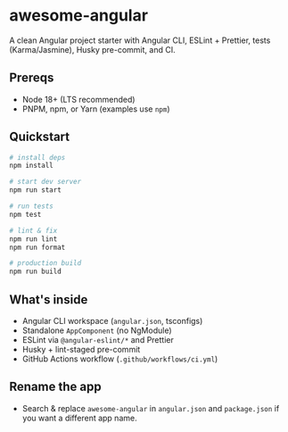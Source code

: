 # awesome-angular

A clean Angular project starter with Angular CLI, ESLint + Prettier, tests (Karma/Jasmine), Husky pre-commit, and CI.

## Prereqs
- Node 18+ (LTS recommended)
- PNPM, npm, or Yarn (examples use `npm`)

## Quickstart
```bash
# install deps
npm install

# start dev server
npm run start

# run tests
npm test

# lint & fix
npm run lint
npm run format

# production build
npm run build
```

## What's inside
- Angular CLI workspace (`angular.json`, tsconfigs)
- Standalone `AppComponent` (no NgModule)
- ESLint via `@angular-eslint/*` and Prettier
- Husky + lint-staged pre-commit
- GitHub Actions workflow (`.github/workflows/ci.yml`)

## Rename the app
- Search & replace `awesome-angular` in `angular.json` and `package.json` if you want a different app name.
